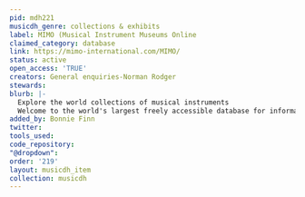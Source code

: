 ```yaml
---
pid: mdh221
musicdh_genre: collections & exhibits
label: MIMO (Musical Instrument Museums Online
claimed_category: database
link: https://mimo-international.com/MIMO/
status: active
open_access: 'TRUE'
creators: General enquiries-Norman Rodger
stewards: 
blurb: |-
  Explore the world collections of musical instruments
  Welcome to the world's largest freely accessible database for information on musical instruments held in public collections. Our database now contains the records of 64259 instruments. MIMO began life as a consortium of some of Europe’s most important musical instruments museums, which came together for a European Commission funded project that aimed to create a single online access point to their collections. The MIMO Project ran from September 2009 until August 2011 and successfully achieved all of its objectives, in the process creating the world's largest freely accessible database for information on musical instruments held in public collections.
added_by: Bonnie Finn
twitter: 
tools_used: 
code_repository: 
"@dropdown": 
order: '219'
layout: musicdh_item
collection: musicdh
---
```

